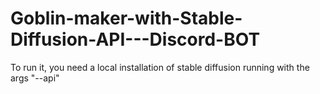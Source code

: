 # Goblin-maker-with-Stable-Diffusion-API---Discord-BOT
To run it, you need a local installation of stable diffusion running with the args "--api"
